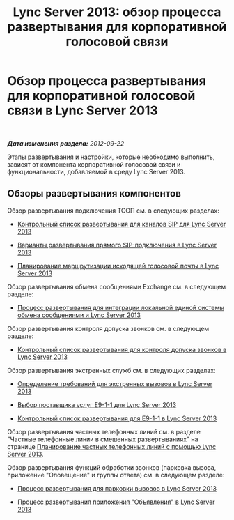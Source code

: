 ﻿---
title: 'Lync Server 2013: обзор процесса развертывания для корпоративной голосовой связи'
TOCTitle: Обзор процесса развертывания для корпоративной голосовой связи
ms:assetid: cf92adbe-aa90-4b05-8e1a-f3794ca68132
ms:mtpsurl: https://technet.microsoft.com/ru-ru/library/Gg398878(v=OCS.15)
ms:contentKeyID: 49311210
ms.date: 05/19/2016
mtps_version: v=OCS.15
ms.translationtype: HT
---

# Обзор процесса развертывания для корпоративной голосовой связи в Lync Server 2013

 

_**Дата изменения раздела:** 2012-09-22_

Этапы развертывания и настройки, которые необходимо выполнить, зависят от компонента корпоративной голосовой связи и функциональности, добавляемой в среду Lync Server 2013.

## Обзоры развертывания компонентов

Обзор развертывания подключения ТСОП см. в следующих разделах:

  - [Контрольный список развертывания для каналов SIP для Lync Server 2013](lync-server-2013-sip-trunk-deployment-checklist.md)

  - [Варианты развертывания прямого SIP-подключения в Lync Server 2013](lync-server-2013-direct-sip-deployment-options.md)

  - [Планирование маршрутизации исходящей голосовой почты в Lync Server 2013](lync-server-2013-planning-outbound-voice-routing.md)

Обзор развертывания обмена сообщениями Exchange см. в следующем разделе:

  - [Процесс развертывания для интеграции локальной единой системы обмена сообщениями и Lync Server 2013](lync-server-2013-deployment-process-for-integrating-on-premises-unified-messaging.md)

Обзор развертывания контроля допуска звонков см. в следующем разделе:

  - [Контрольный список развертывания для контроля допуска звонков в Lync Server 2013](lync-server-2013-deployment-checklist-for-call-admission-control.md)

Обзор развертывания экстренных служб см. в следующих разделах:

  - [Определение требований для экстренных вызовов в Lync Server 2013](lync-server-2013-defining-your-requirements-for-emergency-calls.md)

  - [Выбор поставщика услуг E9-1-1 для Lync Server 2013](lync-server-2013-choosing-an-e9-1-1-service-provider.md)

  - [Контрольный список развертывания для E9-1-1 в Lync Server 2013](lync-server-2013-deployment-checklist-for-e9-1-1.md)

Обзор развертывания частных телефонных линий см. в разделе "Частные телефонные линии в смешенных развертываниях" на странице [Планирование частных телефонных линий с помощью Lync Server 2013](lync-server-2013-planning-for-private-telephone-lines.md).

Обзор развертывания функций обработки звонков (парковка вызова, приложение "Оповещение" и группы ответа) см. в следующем разделе:

  - [Процесс развертывания для парковки вызовов в Lync Server 2013](lync-server-2013-deployment-process-for-call-park.md)

  - [Процесс развертывания приложения "Объявления" в Lync Server 2013](lync-server-2013-deployment-process-for-the-announcement-application.md)

